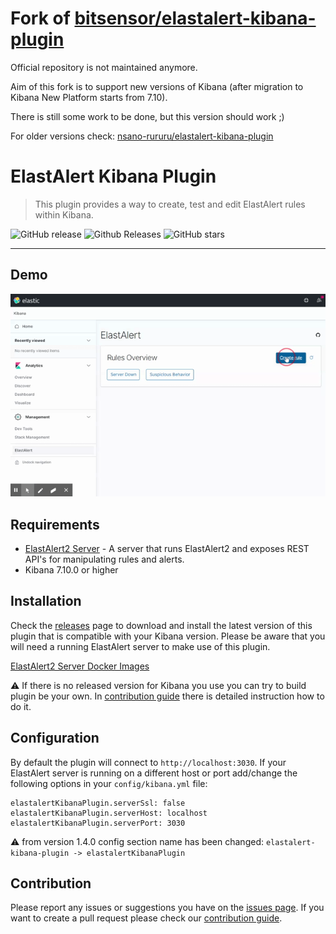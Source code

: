 # Fork of [bitsensor/elastalert-kibana-plugin](https://github.com/bitsensor/elastalert-kibana-plugin)

Official repository is not maintained anymore.

Aim of this fork is to support new versions of Kibana (after migration to Kibana New Platform starts from 7.10).

There is still some work to be done, but this version should work ;)

For older versions check: [nsano-rururu/elastalert-kibana-plugin](https://github.com/nsano-rururu/elastalert-kibana-plugin)

# ElastAlert Kibana Plugin

> This plugin provides a way to create, test and edit ElastAlert rules within Kibana.

![GitHub release](https://img.shields.io/github/release/karql/elastalert-kibana-plugin.svg)
![Github Releases](https://img.shields.io/github/downloads/karql/elastalert-kibana-plugin/total.svg)
![GitHub stars](https://img.shields.io/github/stars/karql/elastalert-kibana-plugin.svg?style=social&label=Stars)

---

## Demo
![Demo](demo.gif)

## Requirements
- [ElastAlert2 Server](https://github.com/Karql/elastalert2-server) - A server that runs ElastAlert2 and exposes REST API's for manipulating rules and alerts.
- Kibana 7.10.0 or higher

## Installation
Check the [releases](https://github.com/karql/elastalert-kibana-plugin/releases) page to download and install the latest version of this plugin that is compatible with your Kibana version. Please be aware that you will need a running ElastAlert server to make use of this plugin.

[ElastAlert2 Server Docker Images](https://hub.docker.com/r/karql/elastalert2-server)

⚠️ If there is no released version for Kibana you use you can try to build plugin be your own. In [contribution guide](CONTRIBUTING.md) there is detailed instruction how to do it.

## Configuration
By default the plugin will connect to `http://localhost:3030`. If your ElastAlert server is running on a different host or port add/change the following options in your `config/kibana.yml` file: 

```
elastalertKibanaPlugin.serverSsl: false
elastalertKibanaPlugin.serverHost: localhost
elastalertKibanaPlugin.serverPort: 3030
```

⚠️ from version 1.4.0 config section name has been changed:
`elastalert-kibana-plugin -> elastalertKibanaPlugin`

## Contribution
Please report any issues or suggestions you have on the [issues page](https://github.com/karql/elastalert-kibana-plugin/issues). If you want to create a pull request please check our [contribution guide](CONTRIBUTING.md).